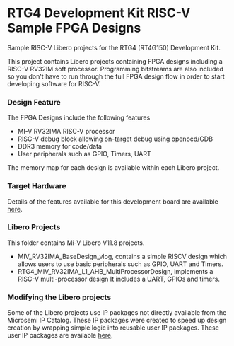 # RTG4 Development Kit RISC-V Sample FPGA Designs 
Sample RISC-V Libero projects for the RTG4 (RT4G150) Development Kit.

This project contains Libero projects containing FPGA designs including a RISC-V RV32IM soft processor. Programming bitstreams are also included so you don't have to run through the full FPGA design flow in order to start developing software for RISC-V.

### Design Feature
The FPGA Designs include the following features
* MI-V RV32IMA RISC-V processor 
* RISC-V debug block allowing on-target debug using openocd/GDB
* DDR3 memory for code/data
* User peripherals such as GPIO, Timers, UART

The memory map for each design is available within each Libero project.

### Target Hardware
Details of the features available for this development board are available [here](https://www.microsemi.com/products/fpga-soc/design-resources/dev-kits/rtg4-development-kit).

### Libero Projects
This folder contains Mi-V Libero V11.8 projects.

* MIV_RV32IMA_BaseDesign_vlog, contains a simple RISCV design which allows users to use basic peripherals such as GPIO, UART and Timers. 
* RTG4_MIV_RV32IMA_L1_AHB_MultiProcessorDesign, implements a RISC-V multi-processor design It includes a UART, GPIOs and timers.


### Modifying the Libero projects
Some of the Libero projects use IP packages not directly available from the Microsemi IP Catalog. These IP packages were created to speed up design creation by wrapping simple logic into reusable user IP packages.
These user IP packages are available [here](https://github.com/RISCV-on-Microsemi-FPGA/Solutions/tree/master/Supporting-IPs).

